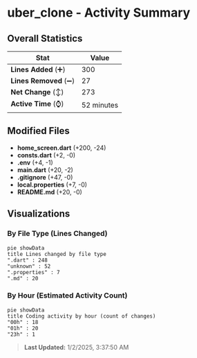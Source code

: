 # uber_clone - Activity Summary 

## Overall Statistics

| Stat                   | Value                                                             |
| ---------------------- | ----------------------------------------------------------------- |
| **Lines Added** (➕)   | 300                                          |
| **Lines Removed** (➖) | 27                                        |
| **Net Change** (↕)    | 273                |
| **Active Time** (⌚)   | 52 minutes |


## Modified Files
- **home_screen.dart** (+200, -24)
- **consts.dart** (+2, -0)
- **.env** (+4, -1)
- **main.dart** (+20, -2)
- **.gitignore** (+47, -0)
- **local.properties** (+7, -0)
- **README.md** (+20, -0)

## Visualizations

### By File Type (Lines Changed)

```mermaid
pie showData
title Lines changed by file type
".dart" : 248
"unknown" : 52
".properties" : 7
".md" : 20
```

### By Hour (Estimated Activity Count)

```mermaid
pie showData
title Coding activity by hour (count of changes)
"00h" : 18
"01h" : 20
"23h" : 1
```


> **Last Updated:** 1/2/2025, 3:37:50 AM